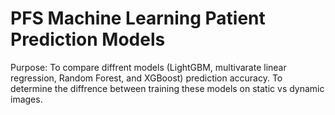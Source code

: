 # PFS Machine Learning Patient Prediction Models

Purpose: 
To compare diffrent models (LightGBM, multivarate linear regression, Random Forest, and XGBoost) prediction accuracy.
To determine the diffrence between training these models on static vs dynamic images.
